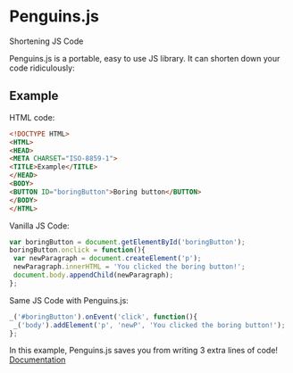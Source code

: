 # Penguins.js

Shortening JS Code

Penguins.js is a portable, easy to use JS library. It can shorten down your code ridiculously:

## Example

HTML code:
```html
<!DOCTYPE HTML>
<HTML>
<HEAD>
<META CHARSET="ISO-8859-1">
<TITLE>Example</TITLE>
</HEAD>
<BODY>
<BUTTON ID="boringButton">Boring button</BUTTON>
</BODY>
</HTML>
```
Vanilla JS Code:
```javascript
var boringButton = document.getElementById('boringButton');
boringButton.onclick = function(){
 var newParagraph = document.createElement('p');
 newParagraph.innerHTML = 'You clicked the boring button!';
 document.body.appendChild(newParagraph);
};
```
Same JS Code with Penguins.js:
```javascript
_('#boringButton').onEvent('click', function(){
 _('body').addElement('p', 'newP', 'You clicked the boring button!');
};
```
In this example, Penguins.js saves you from writing 3 extra lines of code!
[Documentation](/documentation.html)
